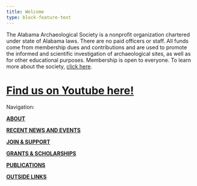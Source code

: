 ```yaml
---
title: Welcome
type: block-feature-text
---
```

The Alabama Archaeological Society is a nonprofit organization chartered under state of Alabama laws. There are no paid officers or staff. All funds come from membership dues and contributions and are used to promote the informed and scientific investigation of archaeological sites, as well as for other educational purposes. Membership is open to everyone. To learn more about the society, [click here](https://www.alabamaarchaeology.org/about/).

# [Find us on Youtube here!](https://www.youtube.com/channel/UCmEFlVfiZC_8tOswBDMvqKQ)

Navigation:

[**ABOUT**](/about/)

[**RECENT NEWS AND EVENTS**](/news/)

[**JOIN & SUPPORT**](/support/)

[**GRANTS & SCHOLARSHIPS**](/grants/)

[**PUBLICATIONS**](/publications/)

[**OUTSIDE LINKS**](/links/)